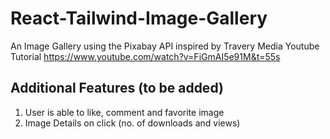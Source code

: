 # React-Tailwind-Image-Gallery
An Image Gallery using the Pixabay API inspired by Travery Media Youtube Tutorial https://www.youtube.com/watch?v=FiGmAI5e91M&t=55s

## Additional Features (to be added)
1. User is able to like, comment and favorite image
2. Image Details on click (no. of downloads and views)
